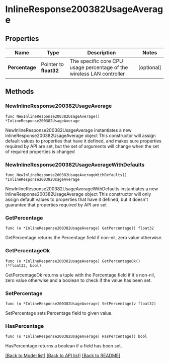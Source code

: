 # InlineResponse200382UsageAverage

## Properties

Name | Type | Description | Notes
------------ | ------------- | ------------- | -------------
**Percentage** | Pointer to **float32** | The specific core CPU usage percentage of the wireless LAN controller | [optional] 

## Methods

### NewInlineResponse200382UsageAverage

`func NewInlineResponse200382UsageAverage() *InlineResponse200382UsageAverage`

NewInlineResponse200382UsageAverage instantiates a new InlineResponse200382UsageAverage object
This constructor will assign default values to properties that have it defined,
and makes sure properties required by API are set, but the set of arguments
will change when the set of required properties is changed

### NewInlineResponse200382UsageAverageWithDefaults

`func NewInlineResponse200382UsageAverageWithDefaults() *InlineResponse200382UsageAverage`

NewInlineResponse200382UsageAverageWithDefaults instantiates a new InlineResponse200382UsageAverage object
This constructor will only assign default values to properties that have it defined,
but it doesn't guarantee that properties required by API are set

### GetPercentage

`func (o *InlineResponse200382UsageAverage) GetPercentage() float32`

GetPercentage returns the Percentage field if non-nil, zero value otherwise.

### GetPercentageOk

`func (o *InlineResponse200382UsageAverage) GetPercentageOk() (*float32, bool)`

GetPercentageOk returns a tuple with the Percentage field if it's non-nil, zero value otherwise
and a boolean to check if the value has been set.

### SetPercentage

`func (o *InlineResponse200382UsageAverage) SetPercentage(v float32)`

SetPercentage sets Percentage field to given value.

### HasPercentage

`func (o *InlineResponse200382UsageAverage) HasPercentage() bool`

HasPercentage returns a boolean if a field has been set.


[[Back to Model list]](../README.md#documentation-for-models) [[Back to API list]](../README.md#documentation-for-api-endpoints) [[Back to README]](../README.md)


